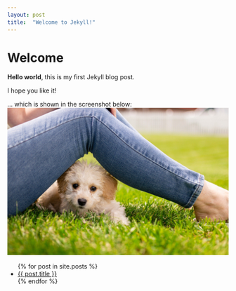 ```yaml
---
layout: post
title:  "Welcome to Jekyll!"
---
```


# Welcome

**Hello world**, this is my first Jekyll blog post.

I hope you like it!

... which is shown in the screenshot below:
![My helpful screenshot](/assets/puppy-5124948_1920.jpg)

<ul>
  {% for post in site.posts %}
    <li>
      <a href="{{ post.url }}">{{ post.title }}</a>
    </li>
  {% endfor %}
</ul>
